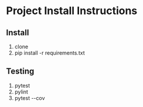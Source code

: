 # Project Install Instructions

## Install

1. clone
2. pip install -r requirements.txt

## Testing

1. pytest
2. pylint
3. pytest --cov
